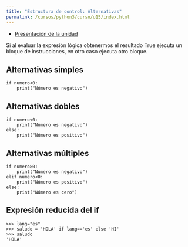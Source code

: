 ```yaml
---
title: "Estructura de control: Alternativas"
permalink: /cursos/python3/curso/u15/index.html
---
```

* [Presentación de la unidad](u15.pdf)

Si al evaluar la expresión lógica obtenermos el resultado True ejecuta un bloque de instrucciones, en otro caso ejecuta otro bloque.

## Alternativas simples

	if numero<0:
		print("Número es negativo")

## Alternativas dobles

	if numero<0:
		print("Número es negativo")	
	else:
		print("Número es positivo")

## Alternativas múltiples

	if numero>0:
		print("Número es negativo")	
	elif numero<0:
		print("Número es positivo")
	else:
		print("Número es cero")

## Expresión reducida del if

	>>> lang="es"
	>>> saludo = 'HOLA' if lang=='es' else 'HI'
	>>> saludo
	'HOLA'
